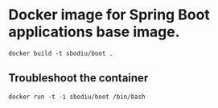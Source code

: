 # Docker image for Spring Boot applications base image. 

    docker build -t sbodiu/boot .

## Troubleshoot the container

    docker run -t -i sbodiu/boot /bin/bash
